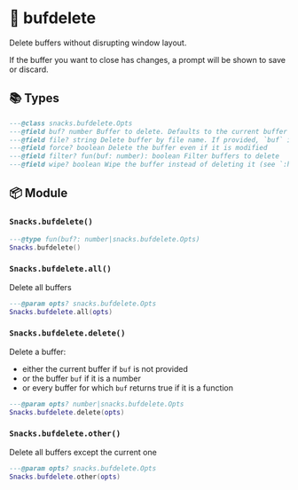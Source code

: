 # 🍿 bufdelete

Delete buffers without disrupting window layout.

If the buffer you want to close has changes,
a prompt will be shown to save or discard.

<!-- docgen -->

## 📚 Types

```lua
---@class snacks.bufdelete.Opts
---@field buf? number Buffer to delete. Defaults to the current buffer
---@field file? string Delete buffer by file name. If provided, `buf` is ignored
---@field force? boolean Delete the buffer even if it is modified
---@field filter? fun(buf: number): boolean Filter buffers to delete
---@field wipe? boolean Wipe the buffer instead of deleting it (see `:h :bwipeout`)
```

## 📦 Module

### `Snacks.bufdelete()`

```lua
---@type fun(buf?: number|snacks.bufdelete.Opts)
Snacks.bufdelete()
```

### `Snacks.bufdelete.all()`

Delete all buffers

```lua
---@param opts? snacks.bufdelete.Opts
Snacks.bufdelete.all(opts)
```

### `Snacks.bufdelete.delete()`

Delete a buffer:
- either the current buffer if `buf` is not provided
- or the buffer `buf` if it is a number
- or every buffer for which `buf` returns true if it is a function

```lua
---@param opts? number|snacks.bufdelete.Opts
Snacks.bufdelete.delete(opts)
```

### `Snacks.bufdelete.other()`

Delete all buffers except the current one

```lua
---@param opts? snacks.bufdelete.Opts
Snacks.bufdelete.other(opts)
```
